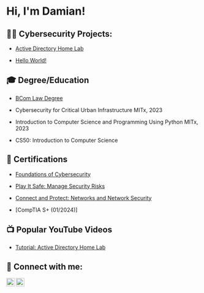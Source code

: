 <h1>Hi, I'm Damian! <br/>

<h2>👨‍💻 Cybersecurity Projects:</h2>

 - [Active Directory Home Lab](https://github.com/Damian-Polomski/AvtiveDirectoryLab/tree/main)

 - [Hello World!]()

   
<h2>🎓 Degree/Education </h2>

 - [BCom Law Degree](https://imgur.com/a/qaNmZaQ)
 
- Cybersecurity for Critical Urban Infrastructure	MITx, 2023

- Introduction to Computer Science and Programming Using Python	MITx, 2023

- CS50: Introduction to Computer Science


<h2>📄 Certifications </h2>

 - [Foundations of Cybersecurity](https://www.coursera.org/account/accomplishments/verify/966YR5GP7H49) 

 - [Play It Safe: Manage Security Risks](https://www.coursera.org/account/accomplishments/verify/HL9U2A5NGDSK)

 - [Connect and Protect: Networks and Network Security](https://www.coursera.org/account/accomplishments/verify/WTJGZFHZC5X2)
 
 - [CompTIA S+ (01/2024)]
 
<h2>📺 Popular YouTube Videos</h2>

- [Tutorial: Active Directory Home Lab]()

<h2> 🤳 Connect with me:</h2>


[<img align="left" alt="JoshMadakor | LinkedIn" width="22px" src="https://cdn.jsdelivr.net/npm/simple-icons@v3/icons/linkedin.svg" />][linkedin]
[<img align="left" alt="JoshMadakor | Instagram" width="22px" src="https://cdn.jsdelivr.net/npm/simple-icons@v3/icons/instagram.svg" />][instagram]


[instagram]: https://www.instagram.com/damian.polomski/
[linkedin]: https://www.linkedin.com/in/damianpolomski/


